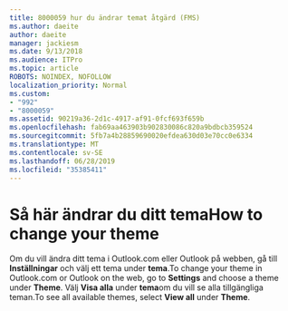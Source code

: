```yaml
---
title: 8000059 hur du ändrar temat åtgärd (FMS)
ms.author: daeite
author: daeite
manager: jackiesm
ms.date: 9/13/2018
ms.audience: ITPro
ms.topic: article
ROBOTS: NOINDEX, NOFOLLOW
localization_priority: Normal
ms.custom:
- "992"
- "8000059"
ms.assetid: 90219a36-2d1c-4917-af91-0fcf693f659b
ms.openlocfilehash: fab69aa463903b902830086c820a9bdbcb359524
ms.sourcegitcommit: 5fb7a4b28859690020efdea630d03e70cc0e6334
ms.translationtype: MT
ms.contentlocale: sv-SE
ms.lasthandoff: 06/28/2019
ms.locfileid: "35385411"
---
```

# <a name="how-to-change-your-theme"></a><span data-ttu-id="18d92-102">Så här ändrar du ditt tema</span><span class="sxs-lookup"><span data-stu-id="18d92-102">How to change your theme</span></span>

<span data-ttu-id="18d92-103">Om du vill ändra ditt tema i Outlook.com eller Outlook på webben, gå till **Inställningar** och välj ett tema under **tema**.</span><span class="sxs-lookup"><span data-stu-id="18d92-103">To change your theme in Outlook.com or Outlook on the web, go to **Settings** and choose a theme under **Theme**.</span></span> <span data-ttu-id="18d92-104">Välj **Visa alla** under **tema**om du vill se alla tillgängliga teman.</span><span class="sxs-lookup"><span data-stu-id="18d92-104">To see all available themes, select **View all** under **Theme**.</span></span>
  